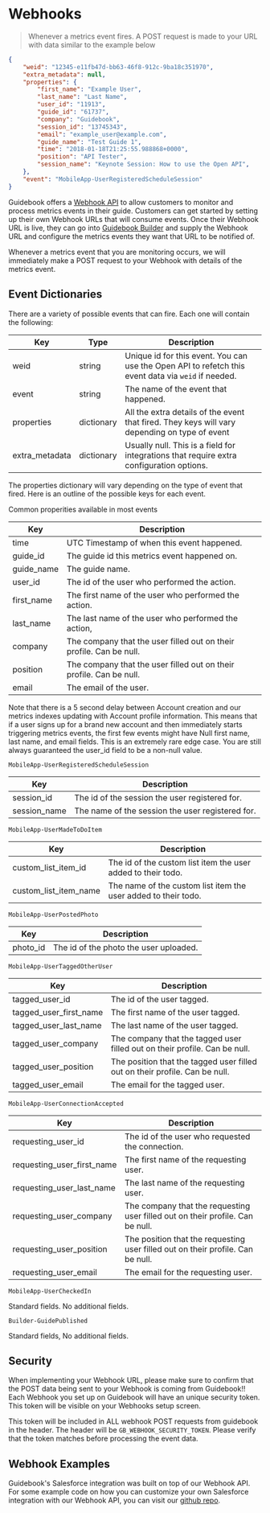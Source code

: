 # Webhooks

> Whenever a metrics event fires.  A POST request is made to your URL with data similar to the example below

```json
{
	"weid": "12345-e11fb47d-bb63-46f8-912c-9ba18c351970",
	"extra_metadata": null,
	"properties": {
		"first_name": "Example User",
		"last_name": "Last Name",
		"user_id": "11913",
		"guide_id": "61737",
		"company": "Guidebook",
		"session_id": "13745343",
		"email": "example_user@example.com",
		"guide_name": "Test Guide 1",
		"time": "2018-01-18T21:25:55.988868+0000",
		"position": "API Tester",
		"session_name": "Keynote Session: How to use the Open API",
	},
	"event": "MobileApp-UserRegisteredScheduleSession"
}
```

Guidebook offers a [Webhook API](https://en.wikipedia.org/wiki/Webhook) to allow customers to monitor and process metrics events in their guide.  Customers can get started by setting up their own Webhook URLs that will consume events.  Once their Webhook URL is live, they can go into [Guidebook Builder](https://builder.guidebook.com) and supply the Webhook URL and configure the metrics events they want that URL to be notified of.

Whenever a metrics event that you are monitoring occurs, we will immediately make a POST request to your Webhook with details of the metrics event.


## Event Dictionaries

There are a variety of possible events that can fire.  Each one will contain the following:

Key             | Type    | Description
---------       | --------  | -----------
weid            | string    | Unique id for this event.  You can use the Open API to refetch this event data via `weid` if needed.
event           | string    | The name of the event that happened.
properties    | dictionary   | All the extra details of the event that fired.  They keys will vary depending on type of event
extra_metadata    | dictionary | Usually null.  This is a field for integrations that require extra configuration options.


The properties dictionary will vary depending on the type of event that fired.  Here is an outline of the possible keys for each event.

Common properities available in most events

Key             | Description
---------       |  -----------
time       | UTC Timestamp of when this event happened.
guide_id   |  The guide id this metrics event happened on.
guide_name   | The guide name.
user_id      | The id of the user who performed the action.
first_name      | The first name of the user who performed the action.
last_name       | The last name of the user who performed the action,
company      | The company that the user filled out on their profile. Can be null.
position      | The company that the user filled out on their profile. Can be null.
email      | The email of the user.


<aside class="notice">
Note that there is a 5 second delay between Account creation and our metrics indexes updating with Account profile information.  This means that if a user signs up for a brand new account and then immediately starts triggering metrics events, the first few events might have Null first name, last name, and email fields.  This is an extremely rare edge case.  You are still always guaranteed the user_id field to be a non-null value.
</aside>

`MobileApp-UserRegisteredScheduleSession`

Key             | Description
---------       |  -----------
session_id      | The id of the session the user registered for.
session_name    | The name of the session the user registered for.


`MobileApp-UserMadeToDoItem`

Key             | Description
---------       |  -----------
custom_list_item_id      | The id of the custom list item the user added to their todo.
custom_list_item_name    | The name of the custom list item the user added to their todo.


`MobileApp-UserPostedPhoto`

Key             | Description
---------       |  -----------
photo_id      | The id of the photo the user uploaded.


`MobileApp-UserTaggedOtherUser`

Key             | Description
---------       |  -----------
tagged_user_id      | The id of the user tagged.
tagged_user_first_name |  The first name of the user tagged.
tagged_user_last_name  |  The last name of the user tagged.
tagged_user_company    |  The company that the tagged user filled out on their profile. Can be null.
tagged_user_position   |  The position that the tagged user filled out on their profile. Can be null.
tagged_user_email      |  The email for the tagged user.


`MobileApp-UserConnectionAccepted`

Key             | Description
---------       |  -----------
requesting_user_id     | The id of the user who requested the connection.
requesting_user_first_name |  The first name of the requesting user.
requesting_user_last_name  |  The last name of the requesting user.
requesting_user_company    |  The company that the requesting user filled out on their profile. Can be null.
requesting_user_position   |  The position that the requesting user filled out on their profile. Can be null.
requesting_user_email      |  The email for the requesting user.


`MobileApp-UserCheckedIn`

Standard fields. No additional fields.

`Builder-GuidePublished`

Standard fields, No additional fields.


## Security

When implementing your Webhook URL, please make sure to confirm that the POST data being sent to your Webhook is coming from Guidebook!!  Each Webhook you set up on Guidebook will have an unique security token.  This token will be visible on your Webhooks setup screen.

This token will be included in ALL webhook POST requests from guidebook in the header.  The header will be `GB_WEBHOOK_SECURITY_TOKEN`.  Please verify that the token matches before processing the event data.


## Webhook Examples

Guidebook's Salesforce integration was built on top of our Webhook API.  For some example code on how you can customize your own Salesforce integration with our Webhook API, you can visit our [github repo](https://github.com/Guidebook/guidebook-sfdc-integration).
